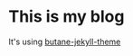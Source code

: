 # This is my blog

It's using [butane-jekyll-theme](https://github.com/alexcarpenter/butane-jekyll-theme)
